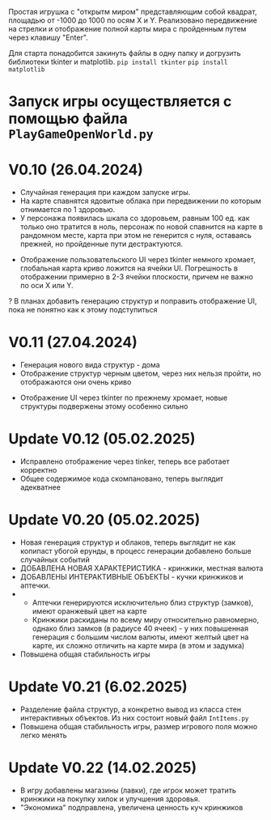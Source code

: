 Простая игрушка с "открытм миром" представляющим собой квадрат, площадью от -1000 до 1000 по осям X и Y. Реализовано передвижение на стрелки и отображение полной карты мира с пройденным путем через клавишу "Enter".

Для старта понадобится закинуть файлы в одну папку и догрузить библиотеки tkinter и matplotlib. `pip install tkinter` `pip install matplotlib`
# Запуск игры осуществляется с помощью файла `PlayGameOpenWorld.py`

# V0.10 (26.04.2024)
+ Случайная генерация при каждом запуске игры.
+ На карте спавнятся ядовитые облака при передвижении по которым отнимается по 1 здоровью.
+ У персонажа появилась шкала со здоровьем, равным 100 ед. как только оно тратится в ноль, персонаж по новой спавнится на карте в рандомном месте, карта при этом не генерится с нуля, оставаясь прежней, но пройденные пути дестрактуются.
- Отображение пользовательского UI через tkinter немного хромает, глобальная карта криво ложится на ячейки UI. Погрешность в отображении примерно в 2-3 ячейки плоскости, причем не важно по оси X или Y.
  
? В планах добавить генерацию структур и поправить отображение UI, пока не понятно как к этому подступиться

# V0.11 (27.04.2024)
+ Генерация нового вида структур - дома
+ Отображение структур черным цветом, через них нельзя пройти, но отображаются они очень криво
- Отображение UI через tkinter по прежнему хромает, новые структуры подвержены этому особенно сильно

# Update V0.12 (05.02.2025)
+ Исправлено отображение через tinker, теперь все работает корректно
+ Общее содержимое кода скомпановано, теперь выглядит адекватнее

# Update V0.20 (05.02.2025)
+ Новая генерация структур и облаков, теперь выглядит не как копипаст убогой ерунды, в процесс генерации добавлено больше случайных событий
+ ДОБАВЛЕНА НОВАЯ ХАРАКТЕРИСТИКА - кринжики, местная валюта
+ ДОБАВЛЕНЫ ИНТЕРАКТИВНЫЕ ОБЪЕКТЫ - кучки кринжиков и аптечки.
+ + Аптечки генерируются исключительно близ структур (замков), имеют оранжевый цвет на карте
  + Кринжики раскиданы по всему миру относительно равномерно, однако близ замков (в радиусе 40 ячеек) - у них повышенная генерация с большим числом валюты, имеют желтый цвет на карте, их сложно отличить на карте мира (в этом и задумка)
+ Повышена общая стабильность игры

# Update V0.21 (6.02.2025)
+ Разделение файла структур, а конкретно вывод из класса стен интерактивных объектов. Из них состоит новый файл `IntItems.py`
+ Повышена общая стабильность игры, размер игрового поля можно легко менять

# Update V0.22 (14.02.2025)
+ В игру добавлены магазины (лавки), где игрок может тратить кринжики на покупку хилок и улучшения здоровья.
+ "Экономика" подправлена, увеличена ценность куч кринжиков
